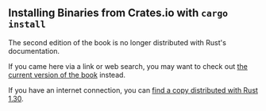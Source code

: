 ## Installing Binaries from Crates.io with `cargo install`

The second edition of the book is no longer distributed with Rust's documentation.

If you came here via a link or web search, you may want to check out [the current
version of the book](../ch14-04-installing-binaries.md) instead.

If you have an internet connection, you can [find a copy distributed with
Rust
1.30](https://doc.rust-lang.org/1.30.0/book/second-edition/ch14-04-installing-binaries.html).